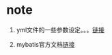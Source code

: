 # note

1. yml文件的一些参数设定。。。[链接](https://segmentfault.com/a/1190000004316491)

2. mybatis官方文档[链接](http://mp.baomidou.com/#/)